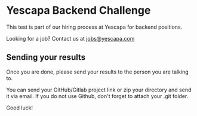 # Yescapa Backend Challenge


This test is part of our hiring process at Yescapa for backend positions. 

Looking for a job? Contact us at jobs@yescapa.com

## Sending your results
Once you are done, please send your results to the person you are talking to. 

You can send your GitHub/Gitlab project link or zip your directory and send it via email.
If you do not use Github, don't forget to attach your .git folder.

Good luck!
